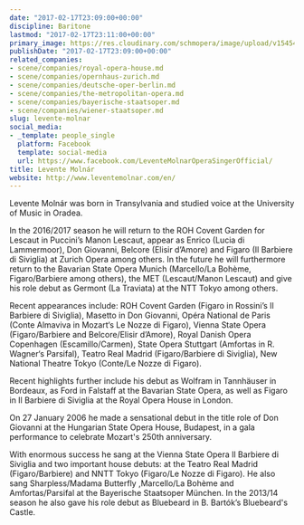 ```yaml
---
date: "2017-02-17T23:09:00+00:00"
discipline: Baritone
lastmod: "2017-02-17T23:11:00+00:00"
primary_image: https://res.cloudinary.com/schmopera/image/upload/v1545409169/media/webhook-uploads/1487372937872/2017-02-17---molnar_levente.jpg.jpg
publishDate: "2017-02-17T23:09:00+00:00"
related_companies:
- scene/companies/royal-opera-house.md
- scene/companies/opernhaus-zurich.md
- scene/companies/deutsche-oper-berlin.md
- scene/companies/the-metropolitan-opera.md
- scene/companies/bayerische-staatsoper.md
- scene/companies/wiener-staatsoper.md
slug: levente-molnar
social_media:
- _template: people_single
  platform: Facebook
  template: social-media
  url: https://www.facebook.com/LeventeMolnarOperaSingerOfficial/
title: Levente Molnár
website: http://www.leventemolnar.com/en/
---
```


Levente Molnár was born in Transylvania and studied voice at the University of Music in Oradea.

In the 2016/2017 season he will return to the ROH Covent Garden for Lescaut in Puccini’s Manon Lescaut, appear as Enrico (Lucia di Lammermoor), Don Giovanni, Belcore (Elisir d’Amore) and Figaro (Il Barbiere di Siviglia) at Zurich Opera among others. In the future he will furthermore return to the Bavarian State Opera Munich (Marcello/La Bohème, Figaro/Barbiere among others), the MET (Lescaut/Manon Lescaut) and give his role debut as Germont (La Traviata) at the NTT Tokyo among others.

Recent appearances include: ROH Covent Garden (Figaro in Rossini’s Il Barbiere di Siviglia), Masetto in Don Giovanni, Opéra National de Paris (Conte Almaviva in Mozart‘s Le Nozze di Figaro), Vienna State Opera (Figaro/Barbiere and Belcore/Elisir d’Amore), Royal Danish Opera Copenhagen (Escamillo/Carmen), State Opera Stuttgart (Amfortas in R. Wagner‘s Parsifal), Teatro Real Madrid (Figaro/Barbiere di Siviglia), New National Theatre Tokyo (Conte/Le Nozze di Figaro).

Recent highlights further include his debut as Wolfram in Tannhäuser in Bordeaux, as Ford in Falstaff at the Bavarian State Opera, as well as Figaro in Il Barbiere di Siviglia at the Royal Opera House in London.

On 27 January 2006 he made a sensational debut in the title role of Don Giovanni at the Hungarian State Opera House, Budapest, in a gala performance to celebrate Mozart's 250th anniversary.

With enormous success he sang at the Vienna State Opera Il Barbiere di Siviglia and two important house debuts: at the Teatro Real Madrid (Figaro/Barbiere) and NNTT Tokyo (Figaro/Le Nozze di Figaro). He also sang Sharpless/Madama Butterfly ,Marcello/La Bohème and Amfortas/Parsifal at the Bayerische Staatsoper München. In the 2013/14 season he also gave his role debut as Bluebeard in B. Bartók’s Bluebeard's Castle.



